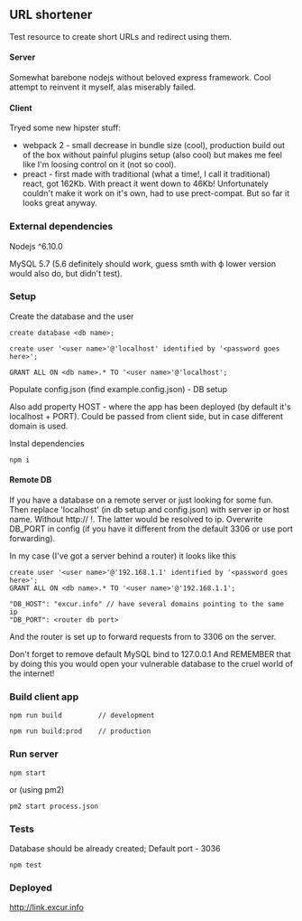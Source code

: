 ## URL shortener

Test resource to create short URLs and redirect using them.

#### Server
Somewhat barebone nodejs without beloved express framework. Cool attempt to reinvent it myself, alas miserably failed.

#### Client
Tryed some new hipster stuff:
- webpack 2 - small decrease in bundle size (cool), production build out of the box without painful plugins setup (also cool) but makes me feel like I'm loosing control on it (not so cool).
- preact - first made with traditional (what a time!, I call it traditional) react, got 162Kb. With preact it went down to 46Kb! Unfortunately couldn't make it work on it's own, had to use prect-compat. But so far it looks great anyway.

### External dependencies
Nodejs ^6.10.0

MySQL 5.7 (5.6 definitely should work, guess smth with ф lower version would also do, but didn't test).


### Setup

Create the database and the user
```
create database <db name>;

create user '<user name>'@'localhost' identified by '<password goes here>';

GRANT ALL ON <db name>.* TO '<user name>'@'localhost';
```

Populate config.json (find example.config.json) - DB setup

Also add property HOST - where the app has been deployed (by default it's localhost + PORT). Could be passed from client side, but in case different domain is used.

Instal dependencies
```
npm i
```

#### Remote DB
If you have a database on a remote server or just looking for some fun. Then replace 'localhost' (in db setup and config.json) with server ip or host name. Without http:// !. The latter would be resolved to ip. Overwrite DB_PORT in config (if you have it different from the default 3306 or use port forwarding).

In my case (I've got a server behind a router) it looks like this
```
create user '<user name>'@'192.168.1.1' identified by '<password goes here>';
GRANT ALL ON <db name>.* TO '<user name>'@'192.168.1.1';

"DB_HOST": "excur.info" // have several domains pointing to the same ip
"DB_PORT": <router db port>
```
And the router is set up to forward requests from <router db port> to 3306 on the server.

Don't forget to remove default MySQL bind to 127.0.0.1 And REMEMBER that by doing this you would open your vulnerable database to the cruel world of the internet!


### Build client app
```
npm run build         // development

npm run build:prod    // production
```


### Run server
```
npm start
```

or (using pm2)

```
pm2 start process.json
```


### Tests
Database should be already created;
Default port - 3036
```
npm test
```


### Deployed
http://link.excur.info
